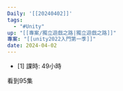 ```yaml
---
Daily: '[[20240402]]'
tags:
  - "#Unity"
up: "[[專案/獨立遊戲之路|獨立遊戲之路]]"
專案: "[[unity2022入門第一季]]"
date: 2024-04-02
---
```

- [1]  課時:   49小時  

看到95集